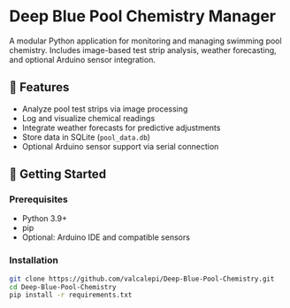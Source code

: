 # Deep Blue Pool Chemistry Manager

A modular Python application for monitoring and managing swimming pool chemistry. Includes image-based test strip analysis, weather forecasting, and optional Arduino sensor integration.

## 🧪 Features

- Analyze pool test strips via image processing
- Log and visualize chemical readings
- Integrate weather forecasts for predictive adjustments
- Store data in SQLite (`pool_data.db`)
- Optional Arduino sensor support via serial connection

## 🚀 Getting Started

### Prerequisites

- Python 3.9+
- pip
- Optional: Arduino IDE and compatible sensors

### Installation

```bash
git clone https://github.com/valcalepi/Deep-Blue-Pool-Chemistry.git
cd Deep-Blue-Pool-Chemistry
pip install -r requirements.txt